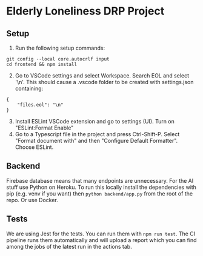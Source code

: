 # Elderly Loneliness DRP Project

## Setup
1. Run the following setup commands:
```
git config --local core.autocrlf input
cd frontend && npm install
```
2. Go to VSCode settings and select Workspace. Search EOL and select '\n'. This should cause a .vscode folder to be created with settings.json containing:
```
{
    "files.eol": "\n"
}
```
3. Install ESLint VSCode extension and go to settings (UI). Turn on "ESLint:Format Enable"
4. Go to a Typescript file in the project and press Ctrl-Shift-P. Select "Format document with" and then "Configure Default Formatter". Choose ESLint.

## Backend
Firebase database means that many endpoints are unnecessary. For the AI stuff use Python on Heroku. To run this locally install the dependencies with pip (e.g. venv if you want) then `python backend/app.py` from the root of the repo. Or use Docker.

## Tests
We are using Jest for the tests. You can run them with `npm run test`. The CI pipeline runs them automatically and will upload a report which you can find among the jobs of the latest run in the actions tab.
